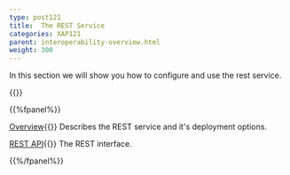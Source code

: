 ```yaml
---
type: post121
title:  The REST Service
categories: XAP121
parent: interoperability-overview.html
weight: 300
---
```




In this section we will show you how to configure and use the rest service.


{{<wbr>}}

{{%fpanel%}}

[Overview](./rest-service.html){{<wbr>}}
Describes the REST service and it's deployment options.

[REST API](./rest-service-api.html){{<wbr>}}
The REST interface.

{{%/fpanel%}}


